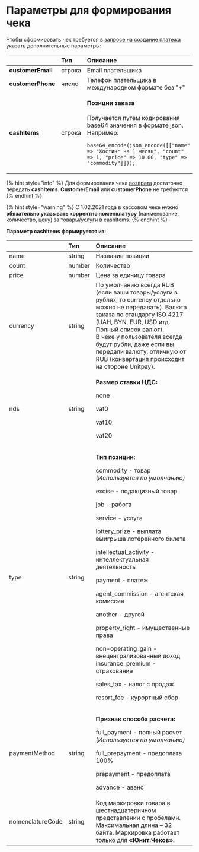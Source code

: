 # Параметры для формирования чека

Чтобы сформировать чек требуется в [запросе на создание платежа](../payments/create-payment.md) указать дополнительные параметры:

<table>
  <thead>
    <tr>
      <th style="text-align:left"></th>
      <th style="text-align:left">&#x422;&#x438;&#x43F;</th>
      <th style="text-align:left">&#x41E;&#x43F;&#x438;&#x441;&#x430;&#x43D;&#x438;&#x435;</th>
    </tr>
  </thead>
  <tbody>
    <tr>
      <td style="text-align:left"><b>customerEmail</b>
      </td>
      <td style="text-align:left">&#x441;&#x442;&#x440;&#x43E;&#x43A;&#x430;</td>
      <td style="text-align:left">Email &#x43F;&#x43B;&#x430;&#x442;&#x435;&#x43B;&#x44C;&#x449;&#x438;&#x43A;&#x430;</td>
    </tr>
    <tr>
      <td style="text-align:left"><b>customerPhone</b>
      </td>
      <td style="text-align:left">&#x447;&#x438;&#x441;&#x43B;&#x43E;</td>
      <td style="text-align:left">&#x422;&#x435;&#x43B;&#x435;&#x444;&#x43E;&#x43D; &#x43F;&#x43B;&#x430;&#x442;&#x435;&#x43B;&#x44C;&#x449;&#x438;&#x43A;&#x430;
        &#x432; &#x43C;&#x435;&#x436;&#x434;&#x443;&#x43D;&#x430;&#x440;&#x43E;&#x434;&#x43D;&#x43E;&#x43C;
        &#x444;&#x43E;&#x440;&#x43C;&#x430;&#x442;&#x435; &#x431;&#x435;&#x437;
        &quot;+&quot;</td>
    </tr>
    <tr>
      <td style="text-align:left"><b>cashItems</b>
      </td>
      <td style="text-align:left">&#x441;&#x442;&#x440;&#x43E;&#x43A;&#x430;</td>
      <td style="text-align:left">
        <p><b>&#x41F;&#x43E;&#x437;&#x438;&#x446;&#x438;&#x438; &#x437;&#x430;&#x43A;&#x430;&#x437;&#x430;</b>
          <br
          />
          <br />&#x41F;&#x43E;&#x43B;&#x443;&#x447;&#x430;&#x435;&#x442;&#x441;&#x44F;
          &#x43F;&#x443;&#x442;&#x435;&#x43C; &#x43A;&#x43E;&#x434;&#x438;&#x440;&#x43E;&#x432;&#x430;&#x43D;&#x438;&#x44F;
          base64 &#x437;&#x43D;&#x430;&#x447;&#x435;&#x43D;&#x438;&#x44F; &#x432;
          &#x444;&#x43E;&#x440;&#x43C;&#x430;&#x442;&#x435; json. &#x41D;&#x430;&#x43F;&#x440;&#x438;&#x43C;&#x435;&#x440;:</p>
        <p><code>base64_encode(json_encode([[&quot;name&quot; =&gt; &quot;&#x425;&#x43E;&#x441;&#x442;&#x438;&#x43D;&#x433; &#x43D;&#x430; 1 &#x43C;&#x435;&#x441;&#x44F;&#x446;&quot;, &quot;count&quot; =&gt; 1, &quot;price&quot; =&gt; 10.00, &quot;type&quot; =&gt; &quot;commodity&quot;]])); </code>
        </p>
      </td>
    </tr>
  </tbody>
</table>

{% hint style="info" %}
Для формирования чека [возврата](../payments/payment-refund.md) достаточно передать **cashItems. CustomerEmail** или **customerPhone** не требуются
{% endhint %}

{% hint style="warning" %}
С 1.02.2021 года в кассовом чеке нужно **обязательно указывать корректно номенклатуру** \(наименование, количество, цену\) за товары/услуги в cashItems. 
{% endhint %}

**Параметр cashItems формируется из:**

<table>
  <thead>
    <tr>
      <th style="text-align:left"></th>
      <th style="text-align:left"><b>&#x422;&#x438;&#x43F;</b>
      </th>
      <th style="text-align:left">&#x41E;&#x43F;&#x438;&#x441;&#x430;&#x43D;&#x438;&#x435;</th>
    </tr>
  </thead>
  <tbody>
    <tr>
      <td style="text-align:left">name</td>
      <td style="text-align:left">string</td>
      <td style="text-align:left">&#x41D;&#x430;&#x437;&#x432;&#x430;&#x43D;&#x438;&#x435; &#x43F;&#x43E;&#x437;&#x438;&#x446;&#x438;&#x438;</td>
    </tr>
    <tr>
      <td style="text-align:left">count</td>
      <td style="text-align:left">number</td>
      <td style="text-align:left">&#x41A;&#x43E;&#x43B;&#x438;&#x447;&#x435;&#x441;&#x442;&#x432;&#x43E;</td>
    </tr>
    <tr>
      <td style="text-align:left">price</td>
      <td style="text-align:left">number</td>
      <td style="text-align:left">&#x426;&#x435;&#x43D;&#x430; &#x437;&#x430; &#x435;&#x434;&#x438;&#x43D;&#x438;&#x446;&#x443;
        &#x442;&#x43E;&#x432;&#x430;&#x440;&#x430;</td>
    </tr>
    <tr>
      <td style="text-align:left">currency</td>
      <td style="text-align:left">string</td>
      <td style="text-align:left">&#x41F;&#x43E; &#x443;&#x43C;&#x43E;&#x43B;&#x447;&#x430;&#x43D;&#x438;&#x44E;
        &#x432;&#x441;&#x435;&#x433;&#x434;&#x430; RUB (&#x435;&#x441;&#x43B;&#x438;
        &#x432;&#x430;&#x448;&#x438; &#x442;&#x43E;&#x432;&#x430;&#x440;&#x44B;/&#x443;&#x441;&#x43B;&#x443;&#x433;&#x438;
        &#x432; &#x440;&#x443;&#x431;&#x43B;&#x44F;&#x445;, &#x442;&#x43E; currency
        &#x43E;&#x442;&#x434;&#x435;&#x43B;&#x44C;&#x43D;&#x43E; &#x43C;&#x43E;&#x436;&#x43D;&#x43E;
        &#x43D;&#x435; &#x43F;&#x435;&#x440;&#x435;&#x434;&#x430;&#x432;&#x430;&#x442;&#x44C;).
        &#x412;&#x430;&#x43B;&#x44E;&#x442;&#x430; &#x437;&#x430;&#x43A;&#x430;&#x437;&#x430;
        &#x43F;&#x43E; &#x441;&#x442;&#x430;&#x43D;&#x434;&#x430;&#x440;&#x442;&#x443;
        ISO 4217 (UAH, BYN, EUR, USD &#x438;&#x442;&#x434;. <a href="../book-of-reference/currency-codes.md">&#x41F;&#x43E;&#x43B;&#x43D;&#x44B;&#x439; &#x441;&#x43F;&#x438;&#x441;&#x43E;&#x43A; &#x432;&#x430;&#x43B;&#x44E;&#x442;</a>).
        <br
        />&#x412; &#x447;&#x435;&#x43A;&#x435; &#x443; &#x43F;&#x43E;&#x43B;&#x44C;&#x437;&#x43E;&#x432;&#x430;&#x442;&#x435;&#x43B;&#x44F;
        &#x432;&#x441;&#x435;&#x433;&#x434;&#x430; &#x431;&#x443;&#x434;&#x443;&#x442;
        &#x440;&#x443;&#x431;&#x43B;&#x438;, &#x434;&#x430;&#x436;&#x435; &#x435;&#x441;&#x43B;&#x438;
        &#x432;&#x44B; &#x43F;&#x435;&#x440;&#x435;&#x434;&#x430;&#x43B;&#x438;
        &#x432;&#x430;&#x43B;&#x44E;&#x442;&#x443;, &#x43E;&#x442;&#x43B;&#x438;&#x447;&#x43D;&#x443;&#x44E;
        &#x43E;&#x442; RUB (&#x43A;&#x43E;&#x43D;&#x432;&#x435;&#x440;&#x442;&#x430;&#x446;&#x438;&#x44F;
        &#x43F;&#x440;&#x43E;&#x438;&#x441;&#x445;&#x43E;&#x434;&#x438;&#x442;
        &#x43D;&#x430; &#x441;&#x442;&#x43E;&#x440;&#x43E;&#x43D;&#x435; Unitpay).</td>
    </tr>
    <tr>
      <td style="text-align:left">nds</td>
      <td style="text-align:left">string</td>
      <td style="text-align:left">
        <p><b>&#x420;&#x430;&#x437;&#x43C;&#x435;&#x440; &#x441;&#x442;&#x430;&#x432;&#x43A;&#x438; &#x41D;&#x414;&#x421;: </b>
        </p>
        <p>none</p>
        <p>vat0</p>
        <p>vat10</p>
        <p>vat20</p>
      </td>
    </tr>
    <tr>
      <td style="text-align:left">type</td>
      <td style="text-align:left">string</td>
      <td style="text-align:left">
        <p><b>&#x422;&#x438;&#x43F; &#x43F;&#x43E;&#x437;&#x438;&#x446;&#x438;&#x438;:</b> 
        </p>
        <p>commodity - &#x442;&#x43E;&#x432;&#x430;&#x440; (<em>&#x418;&#x441;&#x43F;&#x43E;&#x43B;&#x44C;&#x437;&#x443;&#x435;&#x442;&#x441;&#x44F; &#x43F;&#x43E; &#x443;&#x43C;&#x43E;&#x43B;&#x447;&#x430;&#x43D;&#x438;&#x44E;)</em>
        </p>
        <p>excise - &#x43F;&#x43E;&#x434;&#x430;&#x43A;&#x446;&#x438;&#x437;&#x43D;&#x44B;&#x439;
          &#x442;&#x43E;&#x432;&#x430;&#x440;</p>
        <p>job - &#x440;&#x430;&#x431;&#x43E;&#x442;&#x430;</p>
        <p>service - &#x443;&#x441;&#x43B;&#x443;&#x433;&#x430;</p>
        <p>lottery_prize - &#x432;&#x44B;&#x43F;&#x43B;&#x430;&#x442;&#x430; &#x432;&#x44B;&#x438;&#x433;&#x440;&#x44B;&#x448;&#x430;
          &#x43B;&#x43E;&#x442;&#x435;&#x440;&#x435;&#x439;&#x43D;&#x43E;&#x433;&#x43E;
          &#x431;&#x438;&#x43B;&#x435;&#x442;&#x430;</p>
        <p>intellectual_activity - &#x438;&#x43D;&#x442;&#x435;&#x43B;&#x43B;&#x435;&#x43A;&#x442;&#x443;&#x430;&#x43B;&#x44C;&#x43D;&#x430;&#x44F;
          &#x434;&#x435;&#x44F;&#x442;&#x435;&#x43B;&#x44C;&#x43D;&#x43E;&#x441;&#x442;&#x44C;</p>
        <p>payment - &#x43F;&#x43B;&#x430;&#x442;&#x435;&#x436;</p>
        <p>agent_commission - &#x430;&#x433;&#x435;&#x43D;&#x442;&#x441;&#x43A;&#x430;&#x44F;
          &#x43A;&#x43E;&#x43C;&#x438;&#x441;&#x441;&#x438;&#x44F;</p>
        <p>another - &#x434;&#x440;&#x443;&#x433;&#x43E;&#x439;</p>
        <p>property_right - &#x438;&#x43C;&#x443;&#x449;&#x435;&#x441;&#x442;&#x432;&#x435;&#x43D;&#x43D;&#x44B;&#x435;
          &#x43F;&#x440;&#x430;&#x432;&#x430;</p>
        <p>non-operating_gain - &#x432;&#x43D;&#x435;&#x446;&#x435;&#x43D;&#x442;&#x440;&#x430;&#x43B;&#x438;&#x437;&#x43E;&#x432;&#x430;&#x43D;&#x43D;&#x44B;&#x439;
          &#x434;&#x43E;&#x445;&#x43E;&#x434; insurance_premium - &#x441;&#x442;&#x440;&#x430;&#x445;&#x43E;&#x432;&#x430;&#x43D;&#x438;&#x435;</p>
        <p>sales_tax - &#x43D;&#x430;&#x43B;&#x43E;&#x433; &#x441; &#x43F;&#x440;&#x43E;&#x434;&#x430;&#x436;</p>
        <p>resort_fee - &#x43A;&#x443;&#x440;&#x43E;&#x440;&#x442;&#x43D;&#x44B;&#x439;
          &#x441;&#x431;&#x43E;&#x440;</p>
      </td>
    </tr>
    <tr>
      <td style="text-align:left">paymentMethod</td>
      <td style="text-align:left">string</td>
      <td style="text-align:left">
        <p><b>&#x41F;&#x440;&#x438;&#x437;&#x43D;&#x430;&#x43A; &#x441;&#x43F;&#x43E;&#x441;&#x43E;&#x431;&#x430; &#x440;&#x430;&#x441;&#x447;&#x435;&#x442;&#x430;:</b>
        </p>
        <p>full_payment - &#x43F;&#x43E;&#x43B;&#x43D;&#x44B;&#x439; &#x440;&#x430;&#x441;&#x447;&#x435;&#x442;
          (<em>&#x418;&#x441;&#x43F;&#x43E;&#x43B;&#x44C;&#x437;&#x443;&#x435;&#x442;&#x441;&#x44F; &#x43F;&#x43E; &#x443;&#x43C;&#x43E;&#x43B;&#x447;&#x430;&#x43D;&#x438;&#x44E;)</em>
        </p>
        <p>full_prepayment - &#x43F;&#x440;&#x435;&#x434;&#x43E;&#x43F;&#x43B;&#x430;&#x442;&#x430;
          100%</p>
        <p>prepayment - &#x43F;&#x440;&#x435;&#x434;&#x43E;&#x43F;&#x43B;&#x430;&#x442;&#x430;</p>
        <p>advance - &#x430;&#x432;&#x430;&#x43D;&#x441;</p>
      </td>
    </tr>
    <tr>
      <td style="text-align:left">nomenclatureCode</td>
      <td style="text-align:left">string</td>
      <td style="text-align:left">&#x41A;&#x43E;&#x434; &#x43C;&#x430;&#x440;&#x43A;&#x438;&#x440;&#x43E;&#x432;&#x43A;&#x438;
        &#x442;&#x43E;&#x432;&#x430;&#x440;&#x430; &#x432; &#x448;&#x435;&#x441;&#x442;&#x43D;&#x430;&#x434;&#x446;&#x430;&#x442;&#x435;&#x440;&#x438;&#x447;&#x43D;&#x43E;&#x43C;
        &#x43F;&#x440;&#x435;&#x434;&#x441;&#x442;&#x430;&#x432;&#x43B;&#x435;&#x43D;&#x438;&#x438;
        &#x441; &#x43F;&#x440;&#x43E;&#x431;&#x435;&#x43B;&#x430;&#x43C;&#x438;.
        &#x41C;&#x430;&#x43A;&#x441;&#x438;&#x43C;&#x430;&#x43B;&#x44C;&#x43D;&#x430;&#x44F;
        &#x434;&#x43B;&#x438;&#x43D;&#x430; &#x2013; 32 &#x431;&#x430;&#x439;&#x442;&#x430;.
        &#x41C;&#x430;&#x440;&#x43A;&#x438;&#x440;&#x43E;&#x432;&#x43A;&#x430;
        &#x440;&#x430;&#x431;&#x43E;&#x442;&#x430;&#x435;&#x442; &#x442;&#x43E;&#x43B;&#x44C;&#x43A;&#x43E;
        &#x434;&#x43B;&#x44F; <b>&#xAB;&#x42E;&#x43D;&#x438;&#x442;.&#x427;&#x435;&#x43A;&#x43E;&#x432;&#xBB;.</b>
      </td>
    </tr>
  </tbody>
</table>

